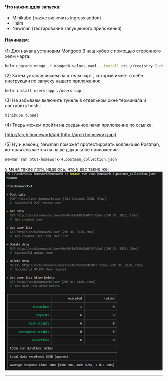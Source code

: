 #### Что нужно ддля запуска:

- Minikube (также включить ingress addon)
- Helm
- Newman (тестирование запущенного приложения)

#### Начинаем:

(1) Для начала установим Mongodb В наш кубер с помощью стороннего хелм чарта:

```bash
helm upgrade mongo -f mongodb-values.yaml --install oci://registry-1.docker.io/bitnamicharts/mongodb
```

(2) Затем устанавливаем наш хелм чарт , который имеет в себе инструкции по запуску нашего приложения:

```bash
helm install users-app ./users-app
```

(3) Не забываем включить тунель в отдельном окне терминала и настроить hosts:

```bash
minikube tunnel
```

(4) Тперь можем пройти на созданное нами приложение по ссылке:

[http://arch.homework/api](http://arch.homework/api)

(5) Ну и наконц, Newman поможет протестировать коллекцию Postman, которая ссылается на наше дщкальное приложение:

```bash
newman run otus-homework-4.postman_collection.json
```

<a name="my-scrinshot">у меня такие логи</a>, надеюсь, что у вас такие же:
![NewmanScreenshot.png](./NewmanScreenshot.png?raw=true)

----


